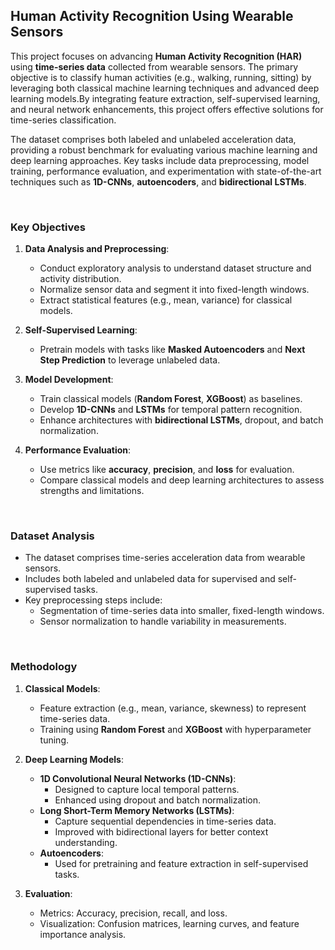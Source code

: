 ## **Human Activity Recognition Using Wearable Sensors**

This project focuses on advancing **Human Activity Recognition (HAR)** using **time-series data** collected from wearable sensors. The primary objective is to classify human activities (e.g., walking, running, sitting) by leveraging both classical machine learning techniques and advanced deep learning models.By integrating feature extraction, self-supervised learning, and neural network enhancements, this project offers effective solutions for time-series classification.

The dataset comprises both labeled and unlabeled acceleration data, providing a robust benchmark for evaluating various machine learning and deep learning approaches. Key tasks include data preprocessing, model training, performance evaluation, and experimentation with state-of-the-art techniques such as **1D-CNNs**, **autoencoders**, and **bidirectional LSTMs**.

&nbsp;  
### **Key Objectives**
1. **Data Analysis and Preprocessing**:
   - Conduct exploratory analysis to understand dataset structure and activity distribution.
   - Normalize sensor data and segment it into fixed-length windows.
   - Extract statistical features (e.g., mean, variance) for classical models.

2. **Self-Supervised Learning**:
   - Pretrain models with tasks like **Masked Autoencoders** and **Next Step Prediction** to leverage unlabeled data.

3. **Model Development**:
   - Train classical models (**Random Forest**, **XGBoost**) as baselines.
   - Develop **1D-CNNs** and **LSTMs** for temporal pattern recognition.
   - Enhance architectures with **bidirectional LSTMs**, dropout, and batch normalization.

4. **Performance Evaluation**:
   - Use metrics like **accuracy**, **precision**, and **loss** for evaluation.
   - Compare classical models and deep learning architectures to assess strengths and limitations.
  
&nbsp;  
### **Dataset Analysis**
- The dataset comprises time-series acceleration data from wearable sensors.
- Includes both labeled and unlabeled data for supervised and self-supervised tasks.
- Key preprocessing steps include:
  - Segmentation of time-series data into smaller, fixed-length windows.
  - Sensor normalization to handle variability in measurements.

&nbsp; 
### **Methodology**
1. **Classical Models**:
   - Feature extraction (e.g., mean, variance, skewness) to represent time-series data.
   - Training using **Random Forest** and **XGBoost** with hyperparameter tuning.

2. **Deep Learning Models**:
   - **1D Convolutional Neural Networks (1D-CNNs)**:
     - Designed to capture local temporal patterns.
     - Enhanced using dropout and batch normalization.
   - **Long Short-Term Memory Networks (LSTMs)**:
     - Capture sequential dependencies in time-series data.
     - Improved with bidirectional layers for better context understanding.
   - **Autoencoders**:
     - Used for pretraining and feature extraction in self-supervised tasks.

3. **Evaluation**:
   - Metrics: Accuracy, precision, recall, and loss.
   - Visualization: Confusion matrices, learning curves, and feature importance analysis.
